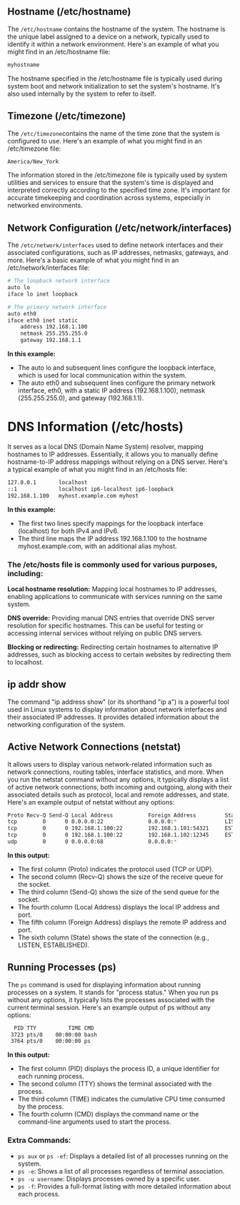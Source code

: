 ## Hostname (/etc/hostname)
The `/etc/hostname` contains the hostname of the system. The hostname is the unique label assigned to a device on a network, typically used to identify it within a network environment. Here's an example of what you might find in an /etc/hostname file:
```bash
myhostname
```
The hostname specified in the /etc/hostname file is typically used during system boot and network initialization to set the system's hostname. It's also used internally by the system to refer to itself.

## Timezone (/etc/timezone)
The `/etc/timezone`contains the name of the time zone that the system is configured to use. Here's an example of what you might find in an /etc/timezone file:
```bash
America/New_York
```
The information stored in the /etc/timezone file is typically used by system utilities and services to ensure that the system's time is displayed and interpreted correctly according to the specified time zone. It's important for accurate timekeeping and coordination across systems, especially in networked environments.

## Network Configuration (/etc/network/interfaces)
The `/etc/network/interfaces` used to define network interfaces and their associated configurations, such as IP addresses, netmasks, gateways, and more. Here's a basic example of what you might find in an /etc/network/interfaces file:
```bash
# The loopback network interface
auto lo
iface lo inet loopback

# The primary network interface
auto eth0
iface eth0 inet static
    address 192.168.1.100
    netmask 255.255.255.0
    gateway 192.168.1.1
```

**In this example:**
- The auto lo and subsequent lines configure the loopback interface, which is used for local communication within the system.
- The auto eth0 and subsequent lines configure the primary network interface, eth0, with a static IP address (192.168.1.100), netmask (255.255.255.0), and gateway (192.168.1.1).

# DNS Information (/etc/hosts)
It serves as a local DNS (Domain Name System) resolver, mapping hostnames to IP addresses. Essentially, it allows you to manually define hostname-to-IP address mappings without relying on a DNS server. Here's a typical example of what you might find in an /etc/hosts file:

```bash
127.0.0.1       localhost
::1             localhost ip6-localhost ip6-loopback
192.168.1.100   myhost.example.com myhost
```

**In this example:**

- The first two lines specify mappings for the loopback interface (localhost) for both IPv4 and IPv6.
- The third line maps the IP address 192.168.1.100 to the hostname myhost.example.com, with an additional alias myhost.

### The /etc/hosts file is commonly used for various purposes, including:

**Local hostname resolution:** Mapping local hostnames to IP addresses, enabling applications to communicate with services running on the same system.

**DNS override:** Providing manual DNS entries that override DNS server resolution for specific hostnames. This can be useful for testing or accessing internal services without relying on public DNS servers.

**Blocking or redirecting:** Redirecting certain hostnames to alternative IP addresses, such as blocking access to certain websites by redirecting them to localhost.


## ip addr show 
The command "ip address show" (or its shorthand "ip a") is a powerful tool used in Linux systems to display information about network interfaces and their associated IP addresses. It provides detailed information about the networking configuration of the system.

## Active Network Connections (netstat)
It allows users to display various network-related information such as network connections, routing tables, interface statistics, and more. When you run the netstat command without any options, it typically displays a list of active network connections, both incoming and outgoing, along with their associated details such as protocol, local and remote addresses, and state. Here's an example output of netstat without any options:
```bash
Proto Recv-Q Send-Q Local Address           Foreign Address         State      
tcp        0      0 0.0.0.0:22              0.0.0.0:*               LISTEN     
tcp        0      0 192.168.1.100:22        192.168.1.101:54321     ESTABLISHED
tcp        0      0 192.168.1.100:22        192.168.1.102:12345     ESTABLISHED
udp        0      0 0.0.0.0:68              0.0.0.0:*                          
```

**In this output:**
- The first column (Proto) indicates the protocol used (TCP or UDP).
- The second column (Recv-Q) shows the size of the receive queue for the socket.
- The third column (Send-Q) shows the size of the send queue for the socket.
- The fourth column (Local Address) displays the local IP address and port.
- The fifth column (Foreign Address) displays the remote IP address and port.
- The sixth column (State) shows the state of the connection (e.g., LISTEN, ESTABLISHED).

## Running Processes (ps)
The `ps` command is used for displaying information about running processes on a system. It stands for "process status." When you run ps without any options, it typically lists the processes associated with the current terminal session. Here's an example output of ps without any options:
```bash
  PID TTY          TIME CMD
 3723 pts/0    00:00:00 bash
 3764 pts/0    00:00:00 ps
```

**In this output:**
- The first column (PID) displays the process ID, a unique identifier for each running process.
- The second column (TTY) shows the terminal associated with the process.
- The third column (TIME) indicates the cumulative CPU time consumed by the process.
- The fourth column (CMD) displays the command name or the command-line arguments used to start the process.

### Extra Commands:
- `ps aux` or `ps -ef`: Displays a detailed list of all processes running on the system.
- `ps -e`: Shows a list of all processes regardless of terminal association.
- `ps -u username`: Displays processes owned by a specific user.
- `ps -f`: Provides a full-format listing with more detailed information about each process.





